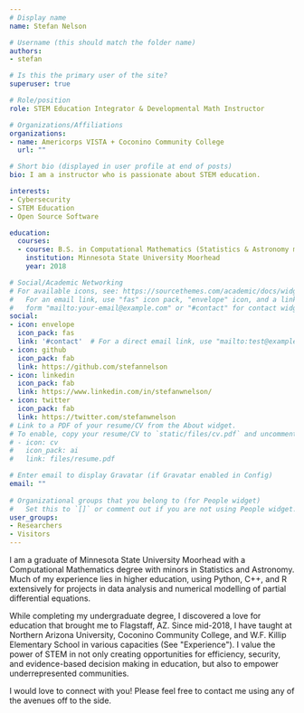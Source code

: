 ```yaml
---
# Display name
name: Stefan Nelson

# Username (this should match the folder name)
authors:
- stefan

# Is this the primary user of the site?
superuser: true

# Role/position
role: STEM Education Integrator & Developmental Math Instructor

# Organizations/Affiliations
organizations:
- name: Americorps VISTA + Coconino Community College
  url: ""

# Short bio (displayed in user profile at end of posts)
bio: I am a instructor who is passionate about STEM education.

interests:
- Cybersecurity
- STEM Education
- Open Source Software

education:
  courses:
  - course: B.S. in Computational Mathematics (Statistics & Astronomy minors)
    institution: Minnesota State University Moorhead
    year: 2018

# Social/Academic Networking
# For available icons, see: https://sourcethemes.com/academic/docs/widgets/#icons
#   For an email link, use "fas" icon pack, "envelope" icon, and a link in the
#   form "mailto:your-email@example.com" or "#contact" for contact widget.
social:
- icon: envelope
  icon_pack: fas
  link: '#contact'  # For a direct email link, use "mailto:test@example.org".
- icon: github
  icon_pack: fab
  link: https://github.com/stefannelson
- icon: linkedin
  icon_pack: fab
  link: https://www.linkedin.com/in/stefanwnelson/
- icon: twitter
  icon_pack: fab
  link: https://twitter.com/stefanwnelson
# Link to a PDF of your resume/CV from the About widget.
# To enable, copy your resume/CV to `static/files/cv.pdf` and uncomment the lines below.  
# - icon: cv
#   icon_pack: ai
#   link: files/resume.pdf 

# Enter email to display Gravatar (if Gravatar enabled in Config)
email: ""
  
# Organizational groups that you belong to (for People widget)
#   Set this to `[]` or comment out if you are not using People widget.  
user_groups:
- Researchers
- Visitors
---
```


I am a graduate of Minnesota State University Moorhead with a Computational Mathematics degree with minors in Statistics and Astronomy. Much of my experience lies in higher education, using Python, C++, and R extensively for projects in data analysis and numerical modelling of partial differential equations.

While completing my undergraduate degree, I discovered a love for education that brought me to Flagstaff, AZ. Since mid-2018, I have taught at Northern Arizona University, Coconino Community College, and W.F. Killip Elementary School in various capacities (See "Experience"). I value the power of STEM in not only creating opportunities for efficiency, security, and evidence-based decision making in education, but also to empower underrepresented communities. 

I would love to connect with you! Please feel free to contact me using any of the avenues off to the side. 